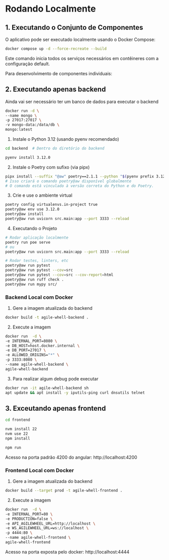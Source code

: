 # Rodando Localmente

## 1. Executando o Conjunto de Componentes

O aplicativo pode ser executado localmente usando o Docker Compose:

```sh
docker compose up -d --force-recreate --build
```

Este comando inicia todos os serviços necessários em contêineres com a configuração default.

Para desenvolvimento de componentes individuais:

## 2. Executando apenas backend

Ainda vai ser necessário ter um banco de dados para executar o backend

```sh
docker run -d \
--name mongo \
-p 27017:27017 \
-v mongo-data:/data/db \
mongo:latest
```

1. Instale o Python 3.12 (usando pyenv recomendado)

```sh
cd backend  # Dentro do diretório do backend
```

```sh
pyenv install 3.12.0
```

2. Instale o Poetry com sufixo (via pipx)

```sh
pipx install --suffix "@aw" poetry==2.1.1 --python "$(pyenv prefix 3.12.0)/bin/python"
# Isso criará o comando poetry@aw disponível globalmente
# O comando está vinculado à versão correta do Python e do Poetry.
```

3. Crie e use o ambiente virtual

```sh
poetry config virtualenvs.in-project true
poetry@aw env use 3.12.0
poetry@aw install
poetry@aw run uvicorn src.main:app --port 3333 --reload
```

4. Executando o Projeto

```sh
# Rodar aplicação localmente
poetry run poe serve
# ou
poetry@aw run uvicorn src.main:app --port 3333 --reload

# Rodar testes, linters, etc
poetry@aw run pytest
poetry@aw run pytest --cov=src
poetry@aw run pytest --cov=src --cov-report=html
poetry@aw run ruff check .
poetry@aw run mypy src/
```

### Backend Local com Docker

1. Gere a imagem atualizada do backend

```sh
docker build -t agile-whell-backend .
```

2. Execute a imagem

```sh
docker run  -d \
-e INTERNAL_PORT=8080 \
-e DB_HOST=host.docker.internal \
-e DB_PORT=27017 \
-e ALLOWED_ORIGINS="*" \
-p 3333:8080 \
--name agile-whell-backend \
agile-whell-backend
```

3. Para realizar algum debug pode executar

```sh
docker run -it agile-whell-backend sh
apt update && apt install -y iputils-ping curl dnsutils telnet
```

## 3. Exceutando apenas frontend

```sh
cd frontend

nvm install 22
nvm use 22
npm install

npm run
```

Acesso na porta padrão 4200 do angular: http://localhost:4200

### Frontend Local com Docker

1. Gere a imagem atualizada do backend

```sh
docker build --target prod -t agile-whell-frontend .
```

2. Execute a imagem

```sh
docker run  -d \
-e INTERNAL_PORT=80 \
-e PRODUCTION=false \
-e API_AGILEWHEEL_URL=http://localhost \
-e WS_AGILEWHEEL_URL=ws://localhost \
-p 4444:80 \
--name agile-whell-frontend \
agile-whell-frontend
``` 

Acesso na porta exposta pelo docker: http://localhost:4444